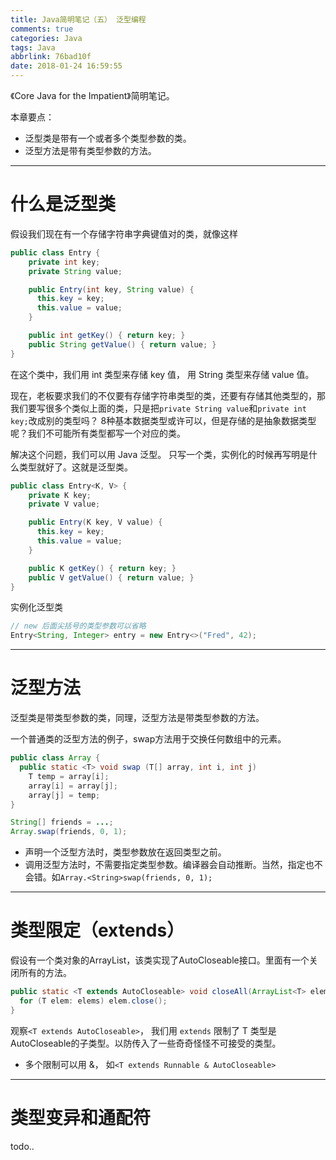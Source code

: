 ```yaml
---
title: Java简明笔记（五） 泛型编程
comments: true
categories: Java
tags: Java
abbrlink: 76bad10f
date: 2018-01-24 16:59:55
---
```


《Core Java for the Impatient》简明笔记。

本章要点：

* 泛型类是带有一个或者多个类型参数的类。
* 泛型方法是带有类型参数的方法。


---

# 什么是泛型类

假设我们现在有一个存储字符串字典键值对的类，就像这样

```Java
public class Entry {
    private int key;
    private String value;

    public Entry(int key, String value) {
      this.key = key;
      this.value = value;
    }

    public int getKey() { return key; }
    public String getValue() { return value; }
}
```

在这个类中，我们用 int 类型来存储 key 值， 用 String 类型来存储 value 值。

现在，老板要求我们的不仅要有存储字符串类型的类，还要有存储其他类型的，那我们要写很多个类似上面的类，只是把`private String value`和`private int key;`改成别的类型吗？ 8种基本数据类型或许可以，但是存储的是抽象数据类型呢？我们不可能所有类型都写一个对应的类。

解决这个问题，我们可以用 Java 泛型。 只写一个类，实例化的时候再写明是什么类型就好了。这就是泛型类。

<!-- more -->


```Java
public class Entry<K, V> {
    private K key;
    private V value;

    public Entry(K key, V value) {
      this.key = key;
      this.value = value;
    }

    public K getKey() { return key; }
    public V getValue() { return value; }
}
```

实例化泛型类

```Java
// new 后面尖括号的类型参数可以省略
Entry<String, Integer> entry = new Entry<>("Fred", 42);
```


---

# 泛型方法

泛型类是带类型参数的类，同理，泛型方法是带类型参数的方法。

一个普通类的泛型方法的例子，swap方法用于交换任何数组中的元素。

```Java
public class Array {
  public static <T> void swap (T[] array, int i, int j)
    T temp = array[i];
    array[i] = array[j];
    array[j] = temp;
}

String[] friends = ...;
Array.swap(friends, 0, 1);
```

* 声明一个泛型方法时，类型参数放在返回类型之前。
* 调用泛型方法时，不需要指定类型参数。编译器会自动推断。当然，指定也不会错。如`Array.<String>swap(friends, 0, 1);`

---

# 类型限定（extends）

假设有一个类对象的ArrayList，该类实现了AutoCloseable接口。里面有一个关闭所有的方法。

```Java
public static <T extends AutoCloseable> void closeAll(ArrayList<T> elems) throws Exception {
  for (T elem: elems) elem.close();
}
```

观察`<T extends AutoCloseable>`， 我们用 `extends` 限制了 T 类型是AutoCloseable的子类型。以防传入了一些奇奇怪怪不可接受的类型。

* 多个限制可以用 &， 如`<T extends Runnable & AutoCloseable>`

---

# 类型变异和通配符

todo..
